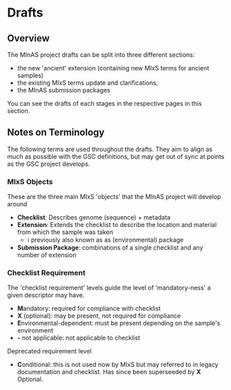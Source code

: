 # Drafts

## Overview

The MInAS project drafts can be split into three different sections:

- the new 'ancient' extension (containing new MIxS terms for ancient samples)
- the existing MIxS terms update and clarifications,
- the MInAS submission packages

You can see the drafts of each stages in the respective pages in this section.

## Notes on Terminology

The following terms are used throughout the drafts. They aim to align as much as possible with the GSC definitions, but may get out of sync at points as the GSC project develops.

### MIxS Objects

These are the three main MIxS 'objects' that the MInAS project will develop around

- **Checklist**: Describes genome (sequence) + metadata 
- **Extension**: Extends the checklist to describe the location and material from which the sample was taken
    - ℹ️ previously also known as as (environmental) package
- **Submission Package**: combinations of a single checklist and any number of extension

### Checklist Requirement

The 'checklist requirement' levels guide the level of 'mandatory-ness' a given descriptor may have.

- **M**andatory: required for compliance with checklist
- **X** (optional): may be present, not required for compliance
- **E**nvironmental-dependent: must be present depending on the sample's environment
- **-** not applicable: not applicable to checklist

Deprecated requirement level

- **C**onditional: this is not used now by MIxS but may referred to in legacy documentation and checklist. Has since been superseeded by **X** Optional.


